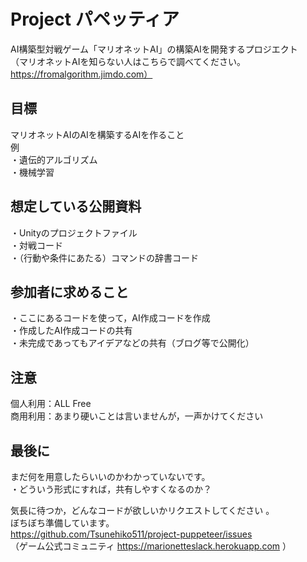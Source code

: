 # Project パペッティア  
AI構築型対戦ゲーム「マリオネットAI」の構築AIを開発するプロジエクト  
（マリオネットAIを知らない人はこちらで調べてください。https://fromalgorithm.jimdo.com）

## 目標
マリオネットAIのAIを構築するAIを作ること  
例  
・遺伝的アルゴリズム  
・機械学習  

## 想定している公開資料
・Unityのプロジェクトファイル  
・対戦コード  
・（行動や条件にあたる）コマンドの辞書コード

## 参加者に求めること
・ここにあるコードを使って，AI作成コードを作成  
・作成したAI作成コードの共有  
・未完成であってもアイデアなどの共有（ブログ等で公開化）  
  
## 注意
個人利用：ALL Free  
商用利用：あまり硬いことは言いませんが，一声かけてください


## 最後に
まだ何を用意したらいいのかわかっていないです。  
・どういう形式にすれば，共有しやすくなるのか？

気長に待つか，どんなコードが欲しいかリクエストしてください 。  
ぼちぼち準備しています。  
https://github.com/Tsunehiko511/project-puppeteer/issues  
（ゲーム公式コミュニティ https://marionetteslack.herokuapp.com ）
